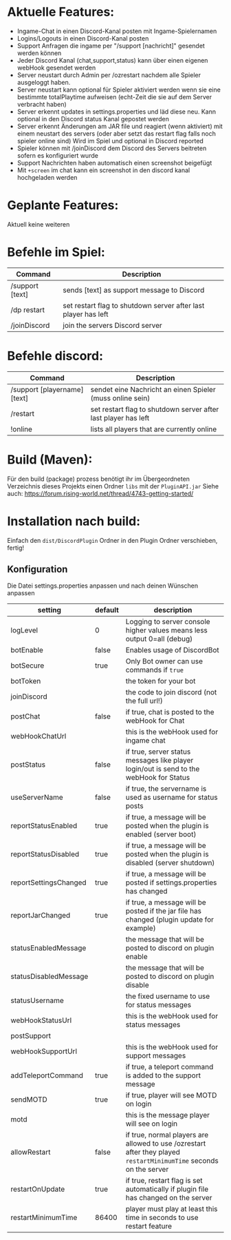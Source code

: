 # Aktuelle Features:
- Ingame-Chat in einen Discord-Kanal posten mit Ingame-Spielernamen
- Logins/Logouts in einen Discord-Kanal posten
- Support Anfragen die ingame per "/support [nachricht]" gesendet werden können
- Jeder Discord Kanal (chat,support,status) kann über einen eigenen webHook gesendet werden
- Server neustart durch Admin per /ozrestart nachdem alle Spieler ausgeloggt haben.
- Server neustart kann optional für Spieler aktiviert werden wenn sie eine bestimmte totalPlaytime aufweisen (echt-Zeit die sie auf dem Server verbracht haben)
- Server erkennt updates in settings.properties und läd diese neu. Kann optional in den Discord status Kanal gepostet werden
- Server erkennt Änderungen am JAR file und reagiert (wenn aktiviert) mit einem neustart des servers (oder aber setzt das restart flag falls noch spieler online sind) Wird im Spiel und optional in Discord reported
- Spieler können mit /joinDiscord dem Discord des Servers beitreten sofern es konfiguriert wurde
- Support Nachrichten haben automatisch einen screenshot beigefügt
- Mit `+screen` im chat kann ein screenshot in den discord kanal hochgeladen werden

# Geplante Features:
Aktuell keine weiteren

# Befehle im Spiel:
|Command|Description|
|---|---|
|/support [text]|sends [text] as support message to Discord|
|/dp restart|set restart flag to shutdown server after last player has left|
|/joinDiscord|join the servers Discord server| 

# Befehle discord:
|Command|Description|
|---|---|
|/support [playername] [text]|sendet eine Nachricht an einen Spieler (muss online sein)|
|/restart|set restart flag to shutdown server after last player has left|
|!online|lists all players that are currently online|

# Build (Maven):
Für den build (package) prozess benötigt ihr im Übergeordneten Verzeichnis dieses Projekts einen Ordner `libs` mit der `PluginAPI.jar`
Siehe auch: https://forum.rising-world.net/thread/4743-getting-started/


# Installation nach build:

Einfach den `dist/DiscordPlugin` Ordner in den Plugin Ordner verschieben, fertig!

## Konfiguration
Die Datei settings.properties anpassen und nach deinen Wünschen anpassen

| setting  |  default | description  |
|---|---|---|
|  logLevel |  0 | Logging to server console higher values means less output 0=all (debug)  |
|botEnable|false|Enables usage of DiscordBot|
|botSecure|true|Only Bot owner can use commands if `true`|
|botToken||the token for your bot|
|joinDiscord||the code to join discord (not the full url!)|
|  postChat |  false | if true, chat is posted to the webHook for Chat  |
|  webHookChatUrl |   | this is the webHook used for ingame chat  |
|  postStatus | false  | if true, server status messages like player login/out is send to the webHook for Status  |
|  useServerName | false  | if true, the servername is used as username for status posts  |
|  reportStatusEnabled | true  | if true, a message will be posted when the plugin is enabled (server boot)  |
|  reportStatusDisabled | true  | if true, a message will be posted when the plugin is disabled (server shutdown)  |
|  reportSettingsChanged | true  | if true, a message will be posted if settings.properties has changed  |
|  reportJarChanged | true  | if true, a message will be posted if the jar file has changed (plugin update for example) |
|  statusEnabledMessage |   | the message that will be posted to discord on plugin enable  |
|  statusDisabledMessage |   | the message that will be posted to discord on plugin disable  |
|  statusUsername |   | the fixed username to use for status messages  |
|  webHookStatusUrl |   | this is the webHook used for status messages  |
|  postSupport |   |   |
|  webHookSupportUrl |   | this is the webHook used for support messages  |
|  addTeleportCommand | true  | if true, a teleport command is added to the support message  |
|  sendMOTD | true  | if true, player will see MOTD on login  |
|  motd |   | this is the message player will see on login  |
|allowRestart|false|if true, normal players are allowed to use /ozrestart after they played `restartMinimumTime` seconds on the server|
|restartOnUpdate|true|if true, restart flag is set automatically if plugin file has changed on the server|
|restartMinimumTime|86400|player must play at least this time in seconds to use restart feature|
